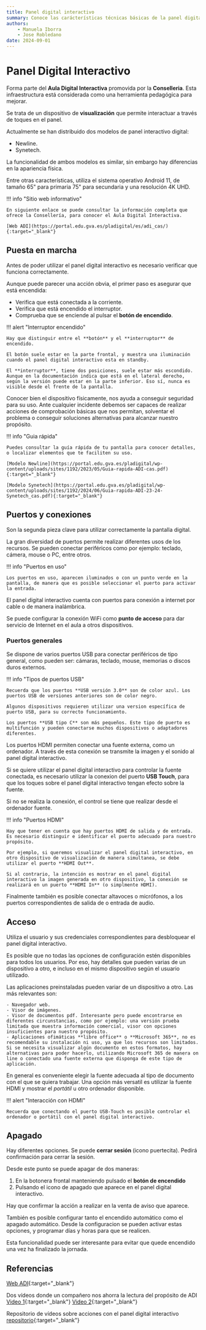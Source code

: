 ```yaml
--- 
title: Panel digital interactivo
summary: Conoce las carácterísticas técnicas básicas de la panel digital interactivo.
authors:
    - Manuela Iborra
    - Jose Robledano
date: 2024-09-01
---
```

# **Panel Digital Interactivo**

Forma parte del **Aula Digital Interactiva** promovida por la **Conselleria**. Esta infraestructura está considerada como una herramienta pedagógica para mejorar.

Se trata de un dispositivo de **visualización** que permite interactuar a través de toques en el panel.

Actualmente se han distribuido dos modelos de panel interactivo digital:
- Newline.
- Synetech.

La funcionalidad de ambos modelos es similar, sin embargo hay diferencias en la apariencia física.

Entre otras características, utiliza el sistema operativo Android 11, de tamaño 65" para primaria 75" para secundaria y una resolución 4K UHD.


!!! info "Sitio web informativo"

    En siguiente enlace se puede consultar la información completa que ofrece la Consellería, para conocer el Aula Digital Interactiva.

    [Web ADI](https://portal.edu.gva.es/pladigital/es/adi_cas/){:target="_blank"}

    

## **Puesta en marcha**

Antes de poder utilizar el panel digital interactivo es necesario verificar que funciona correctamente. 

Aunque puede parecer una acción obvia, el primer paso es asegurar que está encendida:
- Verifica que está conectada a la corriente.
- Verifica que está encendido el interruptor.
- Comprueba que se enciende al pulsar el **botón de encendido**.

!!! alert "Interruptor encendido"

    Hay que distinguir entre el **botón** y el **interruptor** de encendido.

    El botón suele estar en la parte frontal, y muestra una iluminación cuando el panel digital interactivo esta en standby.

    El **interruptor**, tiene dos posiciones, suele estar más escondido. Aunque en la documentación indica que está en el lateral derecho, según la versión puede estar en la parte inferior. Eso sí, nunca es visible desde el frente de la pantalla.


Conocer bien el dispositivo físicamente, nos ayuda a conseguir seguridad para su uso. Ante cualquier incidente debemos ser capaces de realizar acciones de comprobación básicas que nos permitan, solventar el problema o conseguir soluciones alternativas para alcanzar nuestro propósito.


!!! info "Guia rápida"

    Puedes consultar la guía rápida de tu pantalla para conocer detalles, o localizar elementos que te faciliten su uso.

    [Modelo Newline](https://portal.edu.gva.es/pladigital/wp-content/uploads/sites/1192/2023/05/Guia-rapida-ADI-cas.pdf){:target="_blank"}

    [Modelo Synetech](https://portal.edu.gva.es/pladigital/wp-content/uploads/sites/1192/2024/06/Guia-rapida-ADI-23-24-Synetech_cas.pdf){:target="_blank"}

## **Puertos y conexiones**

Son la segunda pieza clave para utilizar correctamente la pantalla digital.

La gran diversidad de puertos permite realizar diferentes usos de los recursos. Se pueden conectar periféricos como por ejemplo: teclado, cámera, mouse o PC, entre otros.



!!! info "Puertos en uso"

    Los puertos en uso, aparecen iluminados o con un punto verde en la pantalla, de manera que es posible seleccionar el puerto para activar la entrada.

El panel digital interactivo cuenta con puertos para conexión a internet por cable o de manera inalámbrica.

Se puede configurar la conexión WiFi como **punto de acceso** para dar servicio de Internet en el aula a otros dispositivos.


### **Puertos generales**

Se dispone de varios puertos USB para conectar periféricos de tipo general, como pueden ser: cámaras, teclado, mouse, memorias o discos duros externos.

!!! info "Tipos de puertos USB"

    Recuerda que los puertos **USB versión 3.0** son de color azul. Los puertos USB de versiones anteriores son de color negro.

    Algunos dispositivos requieren utilizar una version específica de puerto USB, para su correcto funcionamiento.

    Los puertos **USB tipo C** son más pequeños. Este tipo de puerto es multifunción y pueden conectarse muchos dispositivos o adaptadores diferentes.

Los puertos HDMI permiten conectar una fuente externa, como un ordenador. A través de esta conexión se transmite la imagen y el sonido al panel digital interactivo.

Si se quiere utilizar el panel digital interactivo para controlar la fuente conectada, es necesario utilizar la conexion del puerto **USB Touch**, para que los toques sobre el panel digital interactivo tengan efecto sobre la fuente. 

Si no se realiza la conexión, el control se tiene que realizar desde el ordenador fuente.


!!! info "Puertos HDMI"

    Hay que tener en cuenta que hay puertos HDMI de salida y de entrada. Es necesario distinguir e identificar el puerto adecuado para nuestro propósito.

    Por ejemplo, si queremos visualizar el panel digital interactivo, en otro dispositivo de visualización de manera simultanea, se debe utilizar el puerto **HDMI Out**.

    Si al contrario, la intención es mostrar en el panel digital interactivo la imagen generada en otro dispositivo, la conexión se realizará en un puerto **HDMI In** (o simplmente HDMI).


Finalmente también es posible conectar altavoces o micrófonos, a los puertos correspondientes de salida de o entrada de audio.

## **Acceso**

Utiliza el usuario y sus credenciales correspondientes para desbloquear el panel digital interactivo.

Es posible que no todas las opciones de configuración estén disponibles para todos los usuarios. Por eso, hay detalles que pueden varias de un dispositivo a otro, e incluso en el mismo dispositivo según el usuario utilizado.

Las aplicaciones preinstaladas pueden variar de un dispositivo a otro. Las más relevantes son:

    - Navegador web.
    - Visor de imágenes.
    - Visor de documentos pdf. Interesante pero puede encontrarse en diferentes circunstancias, como por ejemplo: una versión prueba limitada que muestra información comercial, visor con opciones insuficientes para nuestro propósito.
    - Aplicaciones ofimáticas **libre office** o **Microsoft 365**, no es recomendable su instalación ni uso, ya que los recursos son limitados. Si se necesita visualizar algún documento en estos formatos, hay alternativas para poder hacerlo, utilizando Microsoft 365 de manera on line o conectado una fuente externa que disponga de este tipo de aplicación.

En general es conveniente elegir la fuente adecuada al tipo de documento con el que se quiera trabajar. Una opción más versatil es utilizar la fuente HDMI y mostrar el *portátil* u otro ordenador disponible.

!!! alert "Interacción con HDMI"

    Recuerda que conectando el puerto USB-Touch es posible controlar el ordenador o portátil con el panel digital interactivo.




## **Apagado**

Hay diferentes opciones. Se puede **cerrar sesión** (icono puertecita). Pedirá confirmación para cerrar la sesión.

Desde este punto se puede apagar de dos maneras:
1. En la botonera frontal manteniendo pulsado el **botón de encendido**
2. Pulsando el icono de apagado que aparece en el panel digital interactivo.

Hay que confirmar la acción a realizar en la venta de aviso que aparece.


También es posible configurar tanto el encendido automático como el apagado automático. Desde la configuracion se pueden activar estas opciones, y programar días y horas para que se realicen. 

Esta funcionalidad puede ser interesante para evitar que quede encendido una vez ha finalizado la jornada.


## **Referencias**

[Web ADI](https://portal.edu.gva.es/pladigital/es/adi_cas/){:target="_blank"}

Dos vídeos donde un compañero nos ahorra la lectura del propósito de ADI [Video 1](https://gvaedu.sharepoint.com/sites/DOCUMENTAR-FormacioTIC/_layouts/15/stream.aspx?id=%2Fsites%2FDOCUMENTAR-FormacioTIC%2FDocumentos%20compartidos%2FGeneral%2FADI%2F03%20VIDEOS%20PANTALLAS%2F01%20Vid%20ADI%2022-23%20Newline%2FVideo%20A_01%20-%20Inicio%201%2Emp4&referrer=StreamWebApp%2EWeb&referrerScenario=AddressBarCopied%2Eview%2E85ed5d9e-32b1-41eb-a5ad-cf54d5dad2be){:target="_blank"} [Video 2](https://gvaedu.sharepoint.com/sites/DOCUMENTAR-FormacioTIC/_layouts/15/stream.aspx?id=%2Fsites%2FDOCUMENTAR-FormacioTIC%2FDocumentos%20compartidos%2FGeneral%2FADI%2F03%20VIDEOS%20PANTALLAS%2F01%20Vid%20ADI%2022-23%20Newline%2FVideo%20A_02%20-%20Inicio%202%2Emp4&referrer=StreamWebApp%2EWeb&referrerScenario=AddressBarCopied%2Eview%2Eb43c9cca-e11a-4cfe-931e-36ec2cd6144f){:target="_blank"}

Repositorio de vídeos sobre acciones con el panel digital interactivo [repositorio](https://gvaedu.sharepoint.com/sites/DOCUMENTAR-FormacioTIC/Documentos%20compartidos/Forms/Grande.aspx?ga=1&id=%2Fsites%2FDOCUMENTAR-FormacioTIC%2FDocumentos%20compartidos%2FGeneral%2FADI%2F03%20VIDEOS%20PANTALLAS%2F01%20Vid%20ADI%2022-23%20Newline&viewid=6c4c1b5a-c52a-4694-86b2-2e0ea9f17998){:target="_blank"}